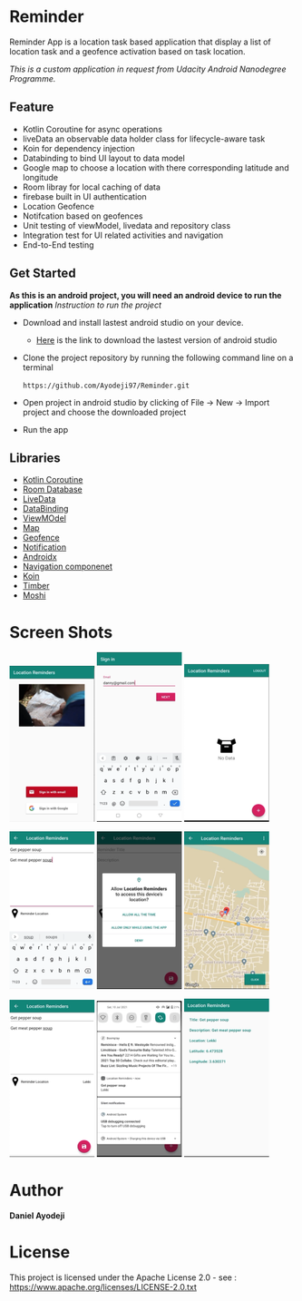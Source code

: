 # Reminder

Reminder App is a location task based application that display a list of location task and a geofence activation based on task location.

_This is a custom application in request from Udacity Android Nanodegree Programme._

## Feature
* Kotlin Coroutine for async operations
* liveData an observable data holder class for lifecycle-aware task
* Koin for dependency injection
* Databinding to bind UI layout to data model
* Google map to choose a location with there corresponding latitude and longitude
* Room libray for local caching of data
* firebase built in UI authentication 
* Location Geofence
* Notifcation based on geofences
* Unit testing of viewModel, livedata and repository class
* Integration test for UI related activities and navigation
* End-to-End testing

## Get Started
**As this is an android project, you will need an android device to run the application**
_Instruction to run the project_
* Download and install lastest android studio on your device.
    - [Here](https://developer.android.com/studio) is the link to download the lastest version of android studio
* Clone the project repository by running the following command line on a terminal

    ```https://github.com/Ayodeji97/Reminder.git```
    
* Open project in android studio by clicking of File -> New -> Import project and choose the downloaded project
* Run the app

## Libraries
* [Kotlin Coroutine](https://developer.android.com/kotlin/coroutines)
* [Room Database](https://developer.android.com/topic/libraries/architecture/room)
* [LiveData](https://developer.android.com/topic/libraries/architecture/livedata)
* [DataBinding](https://developer.android.com/topic/libraries/data-binding)
* [ViewMOdel](https://developer.android.com/topic/libraries/architecture/viewmodel)
* [Map](https://github.com/bumptech/glide)
* [Geofence](https://developer.android.com/training/location/geofencing)
* [Notification](https://developer.android.com/training/notify-user/build-notification)
* [Androidx](https://developer.android.com/jetpack/androidx)
* [Navigation componenet](https://developer.android.com/guide/navigation)
* [Koin](https://insert-koin.io/)
* [Timber](https://github.com/JakeWharton/timber)
* [Moshi](https://github.com/square/moshi)


# Screen Shots
<p float="left">
  <img src="app/src/main/res/drawable/sign_up.png" width="150" />
  <img src="app/src/main/res/drawable/email_input.png" width="150" />
  <img src="app/src/main/res/drawable/empty_screen.png" width="150" />

</p>

<p float="left">
    <img src="app/src/main/res/drawable/task_title.png" width="150" />
   <img src="app/src/main/res/drawable/permission.png" width="150" />
     <img src="app/src/main/res/drawable/map_view.png" width="150" />
 
</p>


<p float="left">
    <img src="app/src/main/res/drawable/pick_location.png" width="150" />
  <img src="app/src/main/res/drawable/notofication.png" width="150"/>
   <img src="app/src/main/res/drawable/task_detail.png" width="150" />

</p>

# Author
**Daniel Ayodeji**

# License
This project is licensed under the Apache License 2.0 - see : https://www.apache.org/licenses/LICENSE-2.0.txt
